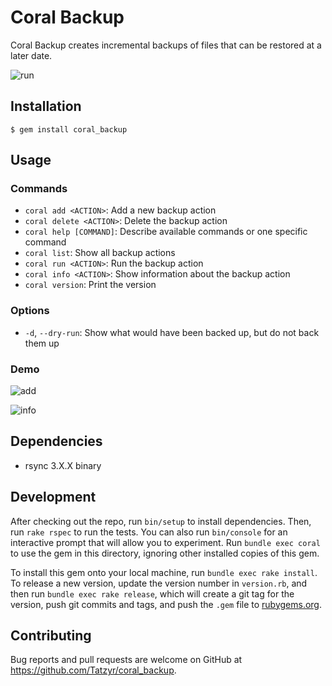 # Coral Backup

Coral Backup creates incremental backups of files that can be restored at a later date.

![run](https://cloud.githubusercontent.com/assets/1025461/8147090/2d8be3bc-1299-11e5-8c46-50127cf74246.gif)

## Installation

```
$ gem install coral_backup
```

## Usage
### Commands

* `coral add <ACTION>`: Add a new backup action
* `coral delete <ACTION>`: Delete the backup action
* `coral help [COMMAND]`: Describe available commands or one specific command
* `coral list`: Show all backup actions
* `coral run <ACTION>`: Run the backup action
* `coral info <ACTION>`: Show information about the backup action
* `coral version`: Print the version

### Options

* `-d`, `--dry-run`: Show what would have been backed up, but do not back them up

### Demo

![add](https://cloud.githubusercontent.com/assets/1025461/8147087/22e5ba1e-1299-11e5-91b2-1d39add9febb.gif)

![info](https://cloud.githubusercontent.com/assets/1025461/8147088/2a55297e-1299-11e5-8a2d-222902419c6c.gif)

## Dependencies

* rsync 3.X.X binary

## Development

After checking out the repo, run `bin/setup` to install dependencies. Then, run `rake rspec` to run the tests. You can also run `bin/console` for an interactive prompt that will allow you to experiment. Run `bundle exec coral` to use the gem in this directory, ignoring other installed copies of this gem.

To install this gem onto your local machine, run `bundle exec rake install`. To release a new version, update the version number in `version.rb`, and then run `bundle exec rake release`, which will create a git tag for the version, push git commits and tags, and push the `.gem` file to [rubygems.org](https://rubygems.org).

## Contributing

Bug reports and pull requests are welcome on GitHub at https://github.com/Tatzyr/coral_backup.
